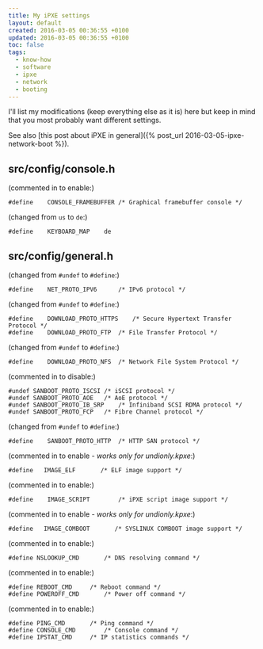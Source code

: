 ```yaml
---
title: My iPXE settings
layout: default
created: 2016-03-05 00:36:55 +0100
updated: 2016-03-05 00:36:55 +0100
toc: false
tags:
  - know-how
  - software
  - ipxe
  - network
  - booting
---
```

I'll list my modifications (keep everything else as it is) here but keep in mind that you most probably want
different settings.

See also [this post about iPXE in general]({% post_url 2016-03-05-ipxe-network-boot %}).

src/config/console.h
--------------------

(commented in to enable:)

    #define    CONSOLE_FRAMEBUFFER /* Graphical framebuffer console */

(changed from `us` to `de`:)

    #define    KEYBOARD_MAP    de


src/config/general.h
--------------------

(changed from `#undef` to `#define`:)  

    #define    NET_PROTO_IPV6      /* IPv6 protocol */

(changed from `#undef` to `#define`:)  

    #define    DOWNLOAD_PROTO_HTTPS    /* Secure Hypertext Transfer Protocol */
    #define    DOWNLOAD_PROTO_FTP  /* File Transfer Protocol */

(changed from `#undef` to `#define`:)  

    #define    DOWNLOAD_PROTO_NFS  /* Network File System Protocol */

(commented in to disable:)  

    #undef SANBOOT_PROTO_ISCSI /* iSCSI protocol */
    #undef SANBOOT_PROTO_AOE   /* AoE protocol */
    #undef SANBOOT_PROTO_IB_SRP    /* Infiniband SCSI RDMA protocol */
    #undef SANBOOT_PROTO_FCP   /* Fibre Channel protocol */

(changed from `#undef` to `#define`:)  

    #define    SANBOOT_PROTO_HTTP  /* HTTP SAN protocol */

(commented in to enable - *works only for undionly.kpxe*:)  

    #define   IMAGE_ELF       /* ELF image support */
    
(commented in to enable:)  

    #define    IMAGE_SCRIPT        /* iPXE script image support */

(commented in to enable - *works only for undionly.kpxe*:)  

    #define   IMAGE_COMBOOT       /* SYSLINUX COMBOOT image support */

(commented in to enable:)

    #define NSLOOKUP_CMD       /* DNS resolving command */

(commented in to enable:)

    #define REBOOT_CMD     /* Reboot command */
    #define POWEROFF_CMD       /* Power off command */

(commented in to enable:)

    #define PING_CMD       /* Ping command */
    #define CONSOLE_CMD        /* Console command */
    #define IPSTAT_CMD     /* IP statistics commands */

